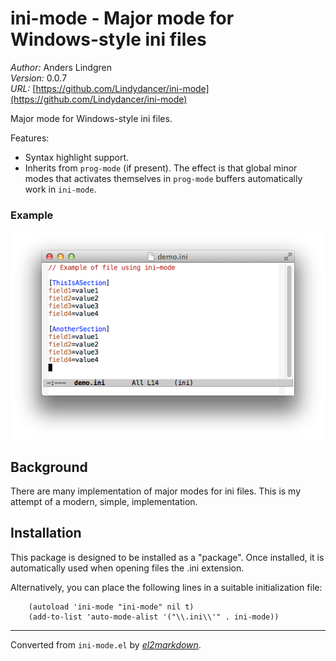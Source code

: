 # ini-mode - Major mode for Windows-style ini files

*Author:* Anders Lindgren<br>
*Version:* 0.0.7<br>
*URL:* [https://github.com/Lindydancer/ini-mode](https://github.com/Lindydancer/ini-mode)<br>

Major mode for Windows-style ini files.

Features:

* Syntax highlight support.
* Inherits from `prog-mode` (if present).  The effect is that global
  minor modes that activates themselves in `prog-mode` buffers
  automatically work in `ini-mode`.

### Example

![Example](doc/demo.png)

## Background

There are many implementation of major modes for ini files.  This is
my attempt of a modern, simple, implementation.

## Installation

This package is designed to be installed as a "package".  Once
installed, it is automatically used when opening files the .ini
extension.

Alternatively, you can place the following lines in a suitable
initialization file:

        (autoload 'ini-mode "ini-mode" nil t)
        (add-to-list 'auto-mode-alist '("\\.ini\\'" . ini-mode))


---
Converted from `ini-mode.el` by [*el2markdown*](https://github.com/Lindydancer/el2markdown).
